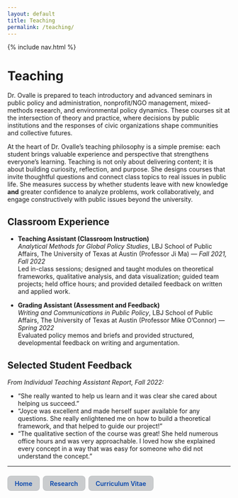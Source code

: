 ```yaml
---
layout: default
title: Teaching
permalink: /teaching/
---
```


{% include nav.html %}

# Teaching

Dr. Ovalle is prepared to teach introductory and advanced seminars in public policy and administration, nonprofit/NGO management, mixed-methods research, and environmental policy dynamics. These courses sit at the intersection of theory and practice, where decisions by public institutions and the responses of civic organizations shape communities and collective futures.

At the heart of Dr. Ovalle’s teaching philosophy is a simple premise: each student brings valuable experience and perspective that strengthens everyone’s learning. Teaching is not only about delivering content; it is about building curiosity, reflection, and purpose. She designs courses that invite thoughtful questions and connect class topics to real issues in public life. She measures success by whether students leave with new knowledge **and** greater confidence to analyze problems, work collaboratively, and engage constructively with public issues beyond the university.

## Classroom Experience

- **Teaching Assistant (Classroom Instruction)**  
  *Analytical Methods for Global Policy Studies*, LBJ School of Public Affairs, The University of Texas at Austin (Professor Ji Ma) — *Fall 2021, Fall 2022*  
  Led in-class sessions; designed and taught modules on theoretical frameworks, qualitative analysis, and data visualization; guided team projects; held office hours; and provided detailed feedback on written and applied work.

- **Grading Assistant (Assessment and Feedback)**  
  *Writing and Communications in Public Policy*, LBJ School of Public Affairs, The University of Texas at Austin (Professor Mike O’Connor) — *Spring 2022*  
  Evaluated policy memos and briefs and provided structured, developmental feedback on writing and argumentation.

## Selected Student Feedback
*From Individual Teaching Assistant Report, Fall 2022:*

- “She really wanted to help us learn and it was clear she cared about helping us succeed.”
- “Joyce was excellent and made herself super available for any questions. She really enlightened me on how to build a theoretical framework, and that helped to guide our project!”
- “The qualitative section of the course was great! She held numerous office hours and was very approachable. I loved how she explained every concept in a way that was easy for someone who did not understand the concept.”


---
<!-- Navigation block -->
<nav style="margin-top: 1.5em; display: flex; flex-wrap: wrap; gap: 0.5em;">
  <a href="{{ '/home/' | relative_url }}" class="joyce-nav">Home</a>
  <a href="{{ '/research/' | relative_url }}" class="joyce-nav">Research</a>
  <a href="{{ '/cv/' | relative_url }}" class="joyce-nav">Curriculum Vitae</a>
</nav>

<style>
.joyce-nav {
  display: inline-block;
  padding: 0.55em 1.1em;
  border-radius: 8px;
  text-decoration: none;
  background: #caccce;
  font-weight: 600;
  border: 1px solid rgba(0,0,0,0.05);

  /* force text color */
  color: #0645AD !important;
}
.joyce-nav:hover {
  background: #caccce;
  color: #0645AD !important; /* keep same color on hover */
}
</style>
